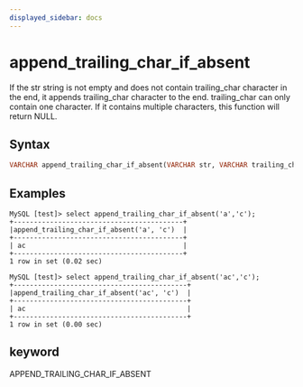 ```yaml
---
displayed_sidebar: docs
---
```


# append_trailing_char_if_absent

If the str string is not empty and does not contain trailing_char character in the end, it appends trailing_char character to the end. trailing_char can only contain one character. If it contains multiple characters, this function will return NULL.

## Syntax

```Haskell
VARCHAR append_trailing_char_if_absent(VARCHAR str, VARCHAR trailing_char)
```

## Examples

```Plain Text
MySQL [test]> select append_trailing_char_if_absent('a','c');
+------------------------------------------+
|append_trailing_char_if_absent('a', 'c')  |
+------------------------------------------+
| ac                                       |
+------------------------------------------+
1 row in set (0.02 sec)

MySQL [test]> select append_trailing_char_if_absent('ac','c');
+-------------------------------------------+
|append_trailing_char_if_absent('ac', 'c')  |
+-------------------------------------------+
| ac                                        |
+-------------------------------------------+
1 row in set (0.00 sec)
```

## keyword

APPEND_TRAILING_CHAR_IF_ABSENT
